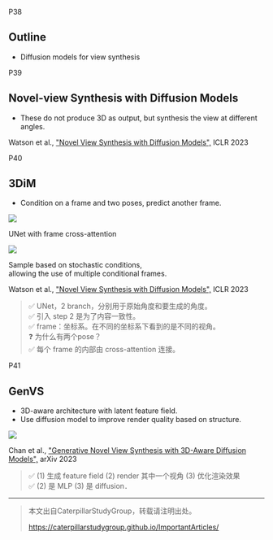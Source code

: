 
P38   
## Outline

 - Diffusion models for view synthesis   

P39
## Novel-view Synthesis with Diffusion Models   

 - These do not produce 3D as output, but synthesis the view at different angles.    

Watson et al., <u>"Novel View Synthesis with Diffusion Models",</u> ICLR 2023    

P40   
## 3DiM   

 - Condition on a frame and two poses, predict another frame.     

![](../assets/D3-40-1.png)  

UNet with frame cross-attention   

![](../assets/D3-40-2.png)  

Sample based on stochastic conditions,   
allowing the use of multiple conditional frames.    


Watson et al., <u>"Novel View Synthesis with Diffusion Models",</u> ICLR 2023    

> &#x2705; UNet，2 branch，分别用于原始角度和要生成的角度。   
> &#x2705; 引入 step 2 是为了内容一致性。   
> &#x2705; frame：坐标系。在不同的坐标系下看到的是不同的视角。    
> &#x2753; 为什么有两个pose？   
> &#x2705; 每个 frame 的内部由 cross-attention 连接。    

P41    
## GenVS   

 - 3D-aware architecture with latent feature field.    
 - Use diffusion model to improve render quality based on structure.   

![](../assets/D3-41.png)  

Chan et al., <u>"Generative Novel View Synthesis with 3D-Aware Diffusion Models",</u> arXiv 2023    

> &#x2705; (1) 生成 feature field (2) render 其中一个视角 (3) 优化渲染效果     
> &#x2705; (2) 是 MLP (3) 是 diffusion．    



---------------------------------------
> 本文出自CaterpillarStudyGroup，转载请注明出处。
>
> https://caterpillarstudygroup.github.io/ImportantArticles/
